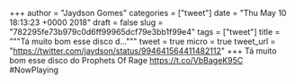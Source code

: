 
+++
author = "Jaydson Gomes"
categories = ["tweet"]
date = "Thu May 10 18:13:23 +0000 2018"
draft = false
slug = "782295fe73b979c0d6ff99965dcf79e3bb1f99e4"
tags = ["tweet"]
title = """Tá muito bom esse disco d..."""
tweet = true
micro = true
tweet_url = "https://twitter.com/jaydson/status/994641564411482112"
+++
Tá muito bom esse disco do Prophets Of Rage  https://t.co/VbBageK95C #NowPlaying
